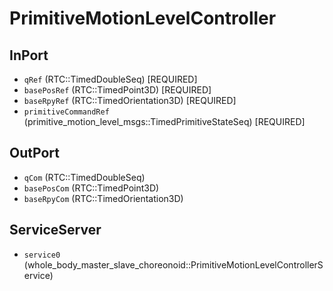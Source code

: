 # PrimitiveMotionLevelController

## InPort
- `qRef` (RTC::TimedDoubleSeq) [REQUIRED]
- `basePosRef` (RTC::TimedPoint3D) [REQUIRED]
- `baseRpyRef` (RTC::TimedOrientation3D) [REQUIRED]
- `primitiveCommandRef` (primitive_motion_level_msgs::TimedPrimitiveStateSeq) [REQUIRED]

## OutPort
- `qCom` (RTC::TimedDoubleSeq)
- `basePosCom` (RTC::TimedPoint3D)
- `baseRpyCom` (RTC::TimedOrientation3D)

## ServiceServer
- `service0` (whole_body_master_slave_choreonoid::PrimitiveMotionLevelControllerService)